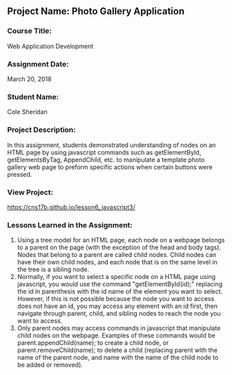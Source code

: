 ## Project Name:  Photo Gallery Application

### Course Title:
Web Application Development

### Assignment Date:  
March 20, 2018

### Student Name:  
Cole Sheridan

### Project Description:
In this assignment, students demonstrated understanding of nodes on an HTML page by using javascript commands such as getElementById, getElementsByTag, AppendChild, etc. to manipulate a template photo gallery web page to preform specific actions when certain buttons were pressed.

### View Project:
https://cns17b.github.io/lesson6_javascript3/

### Lessons Learned in the Assignment:
1. Using a tree model for an HTML page, each node on a webpage belongs to a parent on the page (with the exception of the head and body tags).  Nodes that belong to a parent are called child nodes.  Child nodes can have their own child nodes, and each node that is on the same level in the tree is a sibling node.
2. Normally, if you want to select a specific node on a HTML page using javascript, you would use the command "getElementById(id);" replacing the id in parenthesis with the id name of the element you want to select.  However, if this is not possible because the node you want to access does not have an id, you may access any element with an id first, then navigate through parent, child, and sibling nodes to reach the node you want to access.
3. Only parent nodes may access commands in javascript that manipulate child nodes on the webpage.  Examples of these commands would be parent.appendChild(name); to create a child node, or parent.removeChild(name); to delete a child (replacing parent with the name of the parent node, and name with the name of the child node to be added or removed).